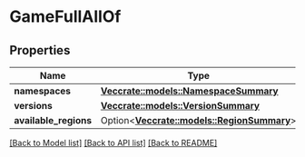 # GameFullAllOf

## Properties

Name | Type | Description | Notes
------------ | ------------- | ------------- | -------------
**namespaces** | [**Vec<crate::models::NamespaceSummary>**](NamespaceSummary.md) |  | 
**versions** | [**Vec<crate::models::VersionSummary>**](VersionSummary.md) |  | 
**available_regions** | Option<[**Vec<crate::models::RegionSummary>**](RegionSummary.md)> |  | [optional]

[[Back to Model list]](../README.md#documentation-for-models) [[Back to API list]](../README.md#documentation-for-api-endpoints) [[Back to README]](../README.md)


